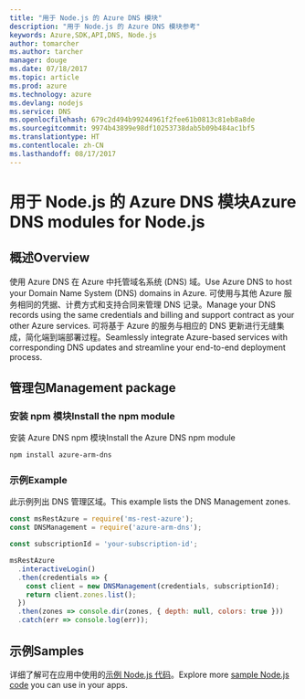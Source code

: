 ```yaml
---
title: "用于 Node.js 的 Azure DNS 模块"
description: "用于 Node.js 的 Azure DNS 模块参考"
keywords: Azure,SDK,API,DNS, Node.js
author: tomarcher
ms.author: tarcher
manager: douge
ms.date: 07/18/2017
ms.topic: article
ms.prod: azure
ms.technology: azure
ms.devlang: nodejs
ms.service: DNS
ms.openlocfilehash: 679c2d494b99244961f2fee61b0813c81eb8a8de
ms.sourcegitcommit: 9974b43899e98df10253738dab5b09b484ac1bf5
ms.translationtype: HT
ms.contentlocale: zh-CN
ms.lasthandoff: 08/17/2017
---
```

# <a name="azure-dns-modules-for-nodejs"></a><span data-ttu-id="fd1fc-104">用于 Node.js 的 Azure DNS 模块</span><span class="sxs-lookup"><span data-stu-id="fd1fc-104">Azure DNS modules for Node.js</span></span>

## <a name="overview"></a><span data-ttu-id="fd1fc-105">概述</span><span class="sxs-lookup"><span data-stu-id="fd1fc-105">Overview</span></span>

<span data-ttu-id="fd1fc-106">使用 Azure DNS 在 Azure 中托管域名系统 (DNS) 域。</span><span class="sxs-lookup"><span data-stu-id="fd1fc-106">Use Azure DNS to host your Domain Name System (DNS) domains in Azure.</span></span> <span data-ttu-id="fd1fc-107">可使用与其他 Azure 服务相同的凭据、计费方式和支持合同来管理 DNS 记录。</span><span class="sxs-lookup"><span data-stu-id="fd1fc-107">Manage your DNS records using the same credentials and billing and support contract as your other Azure services.</span></span> <span data-ttu-id="fd1fc-108">可将基于 Azure 的服务与相应的 DNS 更新进行无缝集成，简化端到端部署过程。</span><span class="sxs-lookup"><span data-stu-id="fd1fc-108">Seamlessly integrate Azure-based services with corresponding DNS updates and streamline your end-to-end deployment process.</span></span>

## <a name="management-package"></a><span data-ttu-id="fd1fc-109">管理包</span><span class="sxs-lookup"><span data-stu-id="fd1fc-109">Management package</span></span>

### <a name="install-the-npm-module"></a><span data-ttu-id="fd1fc-110">安装 npm 模块</span><span class="sxs-lookup"><span data-stu-id="fd1fc-110">Install the npm module</span></span>

<span data-ttu-id="fd1fc-111">安装 Azure DNS npm 模块</span><span class="sxs-lookup"><span data-stu-id="fd1fc-111">Install the Azure DNS npm module</span></span>

```bash
npm install azure-arm-dns
```

### <a name="example"></a><span data-ttu-id="fd1fc-112">示例</span><span class="sxs-lookup"><span data-stu-id="fd1fc-112">Example</span></span>

<span data-ttu-id="fd1fc-113">此示例列出 DNS 管理区域。</span><span class="sxs-lookup"><span data-stu-id="fd1fc-113">This example lists the DNS Management zones.</span></span>

```javascript
const msRestAzure = require('ms-rest-azure');
const DNSManagement = require('azure-arm-dns');

const subscriptionId = 'your-subscription-id';

msRestAzure
  .interactiveLogin()
  .then(credentials => {
    const client = new DNSManagement(credentials, subscriptionId);
    return client.zones.list();
  })
  .then(zones => console.dir(zones, { depth: null, colors: true }))
  .catch(err => console.log(err));
```

## <a name="samples"></a><span data-ttu-id="fd1fc-114">示例</span><span class="sxs-lookup"><span data-stu-id="fd1fc-114">Samples</span></span>

<span data-ttu-id="fd1fc-115">详细了解可在应用中使用的[示例 Node.js 代码](https://azure.microsoft.com/resources/samples/?platform=nodejs)。</span><span class="sxs-lookup"><span data-stu-id="fd1fc-115">Explore more [sample Node.js code](https://azure.microsoft.com/resources/samples/?platform=nodejs) you can use in your apps.</span></span>
